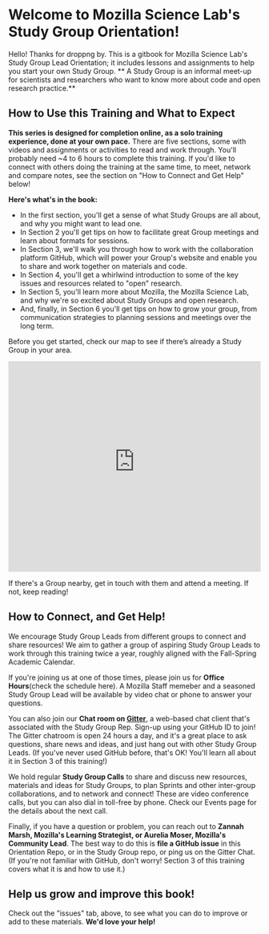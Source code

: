 # Welcome to Mozilla Science Lab's Study Group Orientation! 
Hello! Thanks for droppng by.  This is a gitbook for Mozilla Science Lab's Study Group Lead Orientation; it includes lessons and assignments to help you start your own Study Group. ** A Study Group is an informal meet-up for scientists and researchers who want to know more about code and open research practice.**

## How to Use this Training and What to Expect

**This series is designed for completion online, as a solo training experience, done at your own pace.** There are five sections, some with videos and assignments or activities to read and work through. You'll probably need ~4 to 6 hours to complete this training. If you'd like to connect with others doing the training at the same time, to meet, network and compare notes, see the section on "How to Connect and Get Help" below!

**Here's what's in the book:** 
* In the first section, you'll get a sense of what Study Groups are all about, and why you might want to  lead one. 
* In Section 2 you'll get tips on how to facilitate great Group meetings and learn about formats for sessions. 
* In Section 3, we'll walk you through how to work with the collaboration platform GitHub, which will power your Group's website and enable you to share and work together on materials and code. 
* In Section 4, you'll get a whirlwind introduction to some of the key issues and resources related to "open" research. 
* In Section 5, you'll learn more about Mozilla, the Mozilla Science Lab, and why we're so excited about Study Groups and open research.
* And, finally, in Section 6 you'll get tips on how to grow your group, from communication strategies to planning sessions and meetings over the long term. 

Before you get started, check our map to see if there’s already a Study Group in your area. 

<iframe height="420" width="100%" frameborder="0" src="https://render.githubusercontent.com/view/geojson?url=https://raw.githubusercontent.com/mozillascience/studyGroupLessons/master/whereWeAre.geojson" title="whereWeAre.geojson"></iframe>

If there's a Group nearby, get in touch with them and attend a meeting. If not, keep reading! 

## How to Connect, and Get Help!
We encourage Study Group Leads from different groups to connect and share resources! We aim to gather a group of aspiring Study Group Leads to work through this training twice a year, roughly aligned with the Fall-Spring Academic Calendar. 

If you're joining us at one of those times, please join us for **Office Hours**(check the schedule here). A Mozilla Staff memeber and a seasoned Study Group Lead will be available by video chat or phone to answer your questions. 

You can also join our **Chat room on [Gitter](https://gitter.im/)**, a web-based chat client that's associated with the Study Group Rep. Sign-up using your GitHub ID to join! The Gitter chatroom is open 24 hours a day, and it's a great place to ask questions, share news and ideas, and just hang out with other Study Group Leads. (If you've never used GitHub before, that's OK! You'll learn all about it in Section 3 of this training!)

We hold regular **Study Group Calls** to share and discuss new resources, materials and ideas for Study Groups, to plan Sprints and other inter-group collaborations, and to network and connect! These are video conference calls, but you can also dial in toll-free by phone. Check our Events page for the details about the next call.

Finally, if you have a question or problem, you can reach out to **Zannah Marsh, Mozilla's Learning Strategist, or Aurelia Moser, Mozilla's Community Lead**. The best way to do this is **file a GitHub issue** in this Orientation Repo, or in the Study Group repo, or ping us on the Gitter Chat. (If you're not familiar with GitHub, don't worry! Section 3 of this training covers what it is and how to use it.)

## Help us grow and improve this book!
Check out the "issues" tab, above, to see what you can do to improve or add to these materials. **We'd love your help!**

